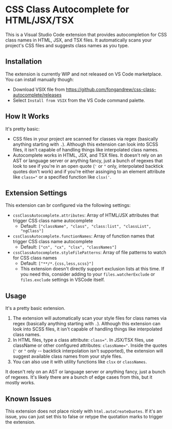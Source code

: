 # CSS Class Autocomplete for HTML/JSX/TSX

This is a Visual Studio Code extension that provides autocompletion for CSS class names in HTML, JSX, and TSX files. It automatically scans your project's CSS files and suggests class names as you type.

## Installation

The extension is currently WIP and not released on VS Code marketplace. You can install manually though:

- Download VSIX file from https://github.com/fongandrew/css-class-autocomplete/releases
- Select `Install from VSIX` from the VS Code command palette. 

## How It Works

It's pretty basic:

- CSS files in your project are scanned for classes via regex (basically anything starting with `.`). Although this extension can look into SCSS
files, it isn't capable of handling things like interpolated class names.
- Autocomplete works in HTML, JSX, and TSX files. It doesn't rely on an
AST or language server or anything fancy, just a bunch of regexes that
look to see if you're in an open quote (`'` or `"` only, interpolated
backtick quotes don't work) and if you're either assinging to an
element attribute like `class="` or a specified function like `clsx('`.

## Extension Settings

This extension can br configured via the following settings:

* `cssClassAutocomplete.attributes`: Array of HTML/JSX attributes that trigger CSS class name autocomplete
  - Default: `["className", "class", "class:list", "classList", "ngClass"]`
* `cssClassAutocomplete.functionNames`: Array of function names that trigger CSS class name autocomplete
  - Default: `["cn", "cx", "clsx", "classNames"]`
* `cssClassAutocomplete.styleFilePatterns`: Array of file patterns to watch for CSS class names
  - Default: `["**/*.{css,less,scss}"]`
  - This extension doesn't directly support exclusion lists at this time. If
  you need this, consider adding to your `files.watcherExclude` or
  `files.exclude` settings in VSCode itself.

## Usage

It's a pretty basic extension.

1. The extension will automatically scan your style files for class names via regex (basically anything starting with `.`). Although this extension can look into SCSS files, it isn't capable of handling things like interpolated class names.
2. In HTML files, type a class attribute: `class="`. In JSX/TSX files, use className or other configured attributes: `className="`. Inside the quotes (`'` or `"` only -- backtick interpolation isn't supported), the extension will suggest available class names from your style files.
3. You can also use it with utility functions like `clsx` or `classNames`.

It doesn't rely on an AST or language server or anything fancy, just a bunch of regexes. It's likely there are a bunch of edge cases from this, but it mostly works.

## Known Issues

This extension does not place nicely with `html.autoCreateQuotes`. If it's an issue, you can just set this to false or retype the quotation marks to trigger the extension.
